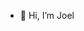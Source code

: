 - 👋 Hi, I’m Joel

<!---
Icarus-25/Icarus-25 is a ✨ special ✨ repository because its `README.md` (this file) appears on your GitHub profile.
You can click the Preview link to take a look at your changes.
--->
